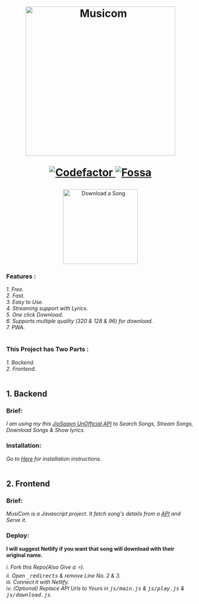 <h1 align="center">

  <a href="https://github.com/jerinjohny-ktnm/musicom"><img src="https://telegra.ph/file/3f14fde40baee074311d6.png" alt="Musicom" width="400"></a>
 <br>
<p>
  <a href="https://www.codefactor.io/repository/github/cachecleanerjeet/musicder">
    <img src="https://www.codefactor.io/repository/github/cachecleanerjeet/musicder/badge"
         alt="Codefactor">
  </a>
    <a href="https://app.fossa.com/projects/git%2Bgithub.com%2Fcachecleanerjeet%2FMusicder?ref=badge_shield">
      <img src="https://app.fossa.com/api/projects/git%2Bgithub.com%2Fcachecleanerjeet%2FMusicder.svg?type=shield"
        alt="Fossa">
  </a>
</p>
  </h1>
<p align="center">
  <a href="https://musicom.netlify.app">
    <img src="https://img.shields.io/badge/Download--A--Song--Now-green?logo=copy&style=for-the-badge"
         alt="Download a Song" width="200">
 </a>

### Features :<br>
*1. Free.*<br>
*2. Fast.* <br>
*3. Easy to Use.*<br>
*4. Streaming support with Lyrics.* <br>
*5. One click Download.*<br>
*6. Supports multiple quality (320 & 128 & 96) for download.*<br>
*7. PWA.*<br>
<br>



### This Project has Two Parts :<br>
*1. Backend.*<br>
*2. Frontend.* <br><br>
## 1. Backend
### Brief:<br>
*I am using my this [JioSaavn UnOfficial API](https://github.com/cachecleanerjeet/jiosaavnapi "JioSaavnAPI") to Search Songs, Stream Songs, Download Songs & Show lyrics.*<br>
### Installation:<br>
*Go to [Here](https://github.com/cachecleanerjeet/jiosaavnapi "JioSaavnAPI") for installation instructions.*<br><br> 

## 2. Frontend
### Brief: <br>
*MusiCom is a Javascript project. It fetch song's details from a [API](https://github.com/cachecleanerjeet/jiosaavnapi "JioSaavnAPI") and Serve it.*<br>
### Deploy:<br>

**I will suggest Netlify if you want that song will download with their original name.** <br>

*i.   Fork this Repo(Also Give a ⭐).*<br>
*ii.   Open <tt>_redirects</tt> & remove Line No. 2 & 3.*<br>
*iii.  Connect it with Netlify.*<br>
*iv.  (Optional) Replace API Urls to Yours in <tt>js/main.js</tt> & <tt>js/play.js</tt> & <tt>js/download.js</tt>.*<br><br>

